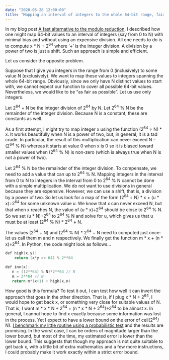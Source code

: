 ```yaml
---
date: "2020-05-28 12:00:00"
title: "Mapping an interval of integers to the whole 64-bit range, fairly?"
---
```




In my blog post [A fast alternative to the modulo reduction](/lemire/blog/2016/06/27/a-fast-alternative-to-the-modulo-reduction/), I described how one might map 64-bit values to an interval of integers (say from 0 to N) with minimal bias and without using an expensive division. All one needs to do is to compute x * N ÷ 2<sup>64</sup> where &lsquo;÷&rsquo; is the integer division. A division by a power of two is just a shift. Such an approach is simple and efficient.

Let us consider the opposite problem.

Suppose that I give you integers in the range from 0 (inclusively) to some value N (exclusively). We want to map these values to integers spanning the whole 64-bit range. Obviously, since we only have N distinct values to start with, we cannot expect our function to cover all possible 64-bit values. Nevertheless, we would like to be &ldquo;as fair as possible&rdquo;. Let us use only integers.

Let 2<sup>64</sup> ÷ N be the integer division of 2<sup>64</sup>  by N. Let 2<sup>64</sup> % N be the remainder of the integer division. Because N is a constant, these are constants as well.

As a first attempt, I might try to map integer x using the function (2<sup>64</sup> ÷ N) * x. It works beautifully when N is a power of two, but, in general, it is a tad crude. In particular, the result of this multiplication can never exceed N &#8211; (2<sup>64</sup> % N) whereas it starts at value 0 when x is 0 so it is biased toward smaller values when (2<sup>64</sup> % N) is non-zero (which is always true when N is not a power of two).

Let 2<sup>64</sup> % N be the remainder of the integer division. To compensate, we need to add a value that can up to 2<sup>64</sup> % N. Mapping integers in the interval from 0 to N to integers in the interval from 0 to 2<sup>64</sup> % N cannot be done with a simple multiplication. We do not want to use divisions in general because they are expensive. However, we can use a shift, that is, a division by a power of two. So let us look for a map of the form (2<sup>64</sup> ÷ N) * x + (u * x)÷2<sup>64</sup>  for some unknown value u. We know that x can never exceed N, but that when x reaches N, the value of (u * x)÷2<sup>64</sup> should be close to 2<sup>64</sup> % N. So we set (u * N)÷2<sup>64 </sup> to 2<sup>64</sup> % N and solve for u, which gives us that u must be at least (2<sup>64</sup> % N) * 2<sup>64</sup> ÷ N.

The values (2<sup>64</sup> ÷ N) and (2<sup>64</sup> % N) * 2<sup>64</sup> ÷ N need to computed just once: let us call them m and n respectively. We finally get the function m * x + (n * x)÷2<sup>64</sup>. In Python, the code might look as follows&hellip;
```C
def high(x,y):
    return (x*y >> 64) % 2**64

def inv(x):
   n = ((2**64) % N)*2**64 // N
   m = 2**64 // N
   return m*(x+1) + high(x,n)
```


How good is this formula? To test it out, I can test how well it can invert the approach that goes in the other direction. That is, if I plug x * N ÷ 2<sup>64</sup>, I would hope to get back x, or something very close for suitable values of N. That is, I want m * x * N ÷ 2<sup>64</sup> + (n * x * N ÷ 2<sup>64</sup>)÷2<sup>64</sup> to be almost x. In general, I cannot hope to find x exactly because some information was lost in the process. Yet I expect to have a lower bound on the error of ceil(2<sup>64</sup>/ N). [I benchmark my little routine using a probabilistic test](https://github.com/lemire/Code-used-on-Daniel-Lemire-s-blog/blob/master/2020/05/28/prob.py) and the results are promising. In the worst case, I can be orders of magnitude larger than the lower bound, but most of the time, my estimated error is lower than the lower bound. This suggests that though my approach is not quite suitable to get back x, with a little bit of extra mathematics and a few more instructions, I could probably make it work exactly within a strict error bound.

